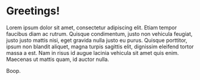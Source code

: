 # Greetings!

Lorem ipsum dolor sit amet, consectetur adipiscing elit. Etiam tempor faucibus diam ac rutrum. Quisque condimentum, justo non vehicula feugiat, justo justo mattis nisi, eget gravida nulla justo eu purus. Quisque porttitor, ipsum non blandit aliquet, magna turpis sagittis elit, dignissim eleifend tortor massa a est. Nam in risus id augue lacinia vehicula sit amet quis enim. Maecenas ut mattis quam, id auctor nulla.

Boop.
